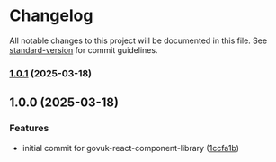 # Changelog

All notable changes to this project will be documented in this file. See [standard-version](https://github.com/conventional-changelog/standard-version) for commit guidelines.

### [1.0.1](https://github.com/LandRegistry/govuk-react-components-library/compare/v1.0.0...v1.0.1) (2025-03-18)

## 1.0.0 (2025-03-18)

### Features

- initial commit for govuk-react-component-library ([1ccfa1b](https://github.com/LandRegistry/govuk-react-components-library/commit/1ccfa1b0e6efef0f5252d35f642a414458411b67))
